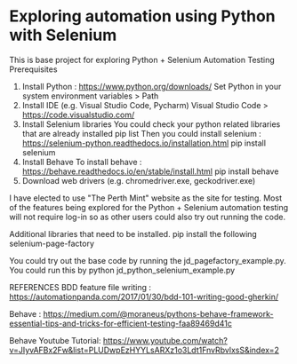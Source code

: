 # Exploring automation using Python with Selenium

This is base project for exploring Python + Selenium Automation Testing
Prerequisites
1) Install Python : 
    https://www.python.org/downloads/
    Set Python in your system environment variables > Path
2) Install IDE (e.g. Visual Studio Code, Pycharm)
    Visual Studio Code > https://code.visualstudio.com/
3) Install Selenium libraries
    You could check your python related libraries that are already installed
        pip list
    Then you could install selenium : https://selenium-python.readthedocs.io/installation.html
        pip install selenium
4) Install Behave
    To install behave : https://behave.readthedocs.io/en/stable/install.html
        pip install behave
5) Download web drivers (e.g. chromedriver.exe, geckodriver.exe)

I have elected to use "The Perth Mint" website as the site for testing.  Most of the features being explored for the Python + Selenium automation testing will not require log-in so as other users could also try out running the code.


Additional libraries that need to be installed.
pip install the following
selenium-page-factory

You could try out the base code by running the jd_pagefactory_example.py.  You could run this by python jd_python_selenium_example.py

REFERENCES
BDD feature file writing :
    https://automationpanda.com/2017/01/30/bdd-101-writing-good-gherkin/

Behave :
    https://medium.com/@moraneus/pythons-behave-framework-essential-tips-and-tricks-for-efficient-testing-faa89469d41c

Behave Youtube Tutorial:
    https://www.youtube.com/watch?v=JIyvAFBx2Fw&list=PLUDwpEzHYYLsARXz1o3Ldt1FnvRbvlxsS&index=2